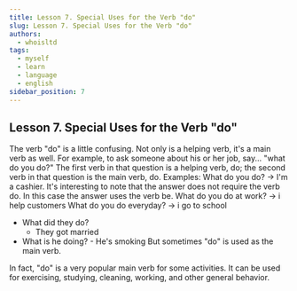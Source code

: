 ```yaml
---
title: Lesson 7. Special Uses for the Verb "do"
slug: Lesson 7. Special Uses for the Verb "do"
authors:
  - whoisltd
tags:
  - myself
  - learn
  - language
  - english
sidebar_position: 7
---
```


## Lesson 7. Special Uses for the Verb "do"

The verb "do" is a little confusing. Not only is a helping verb, it's a main verb as well. For example, to ask someone about his or her job, say...
"what do you do?"
The first verb in that question is a helping verb, do; the second verb in that question is the main verb, do.
Examples:
What do you do? -> I'm a cashier.
It's interesting to note that the answer does not require the verb do. In this case the answer uses the verb be.
What do you do at work? -> i help customers
What do you do everyday? -> i go to school

- What did they do?
  - They got married
- What is he doing? - He's smoking
  But sometimes "do" is used as the main verb.

In fact, "do" is a very popular main verb for some activities. It can be used for exercising, studying, cleaning, working, and other general behavior.

